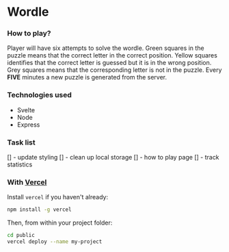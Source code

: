 # Wordle

### How to play?

Player will have six attempts to solve the wordle.
Green squares in the puzzle means that the correct letter in the correct position.
Yellow squares identifies that the correct letter is guessed but it is in the wrong position.
Grey squares means that the corresponding letter is not in the puzzle.
Every **FIVE** minutes a new puzzle is generated from the server.

### Technologies used

- Svelte
- Node
- Express

### Task list

[] - update styling
[] - clean up local storage
[] - how to play page
[] - track statistics

### With [Vercel](https://vercel.com)

Install `vercel` if you haven't already:

```bash
npm install -g vercel
```

Then, from within your project folder:

```bash
cd public
vercel deploy --name my-project
```

